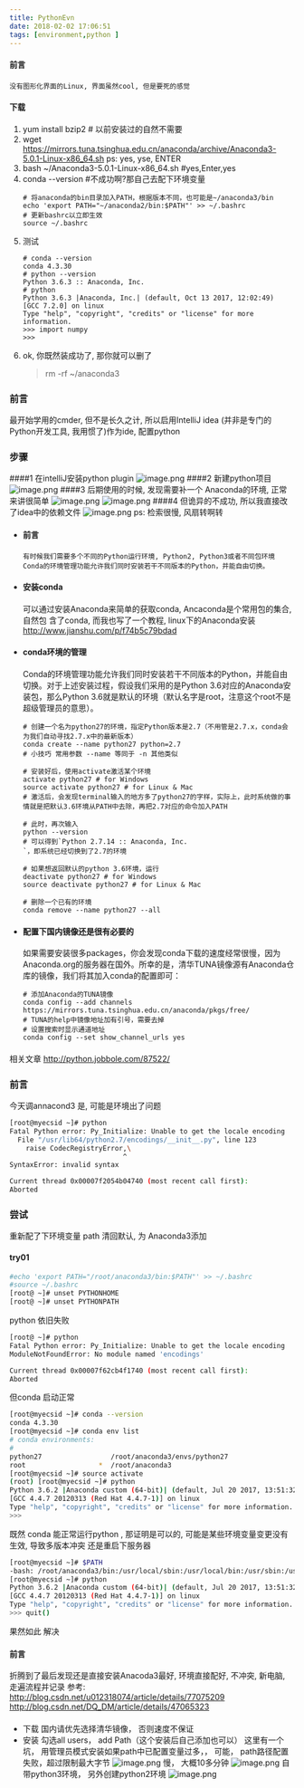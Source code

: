```yaml
---
title: PythonEvn
date: 2018-02-02 17:06:51
tags: [environment,python ]
---
```

#### 前言
```
没有图形化界面的Linux, 界面虽然cool, 但是要死的感觉 
```
#### 下载
1. yum install bzip2 # 以前安装过的自然不需要
2. wget https://mirrors.tuna.tsinghua.edu.cn/anaconda/archive/Anaconda3-5.0.1-Linux-x86_64.sh        ps: yes, yse, ENTER
3. bash ~/Anaconda3-5.0.1-Linux-x86_64.sh #yes,Enter,yes
4. conda --version #不成功啊?那自己去配下环境变量
    ```
    # 将anaconda的bin目录加入PATH，根据版本不同，也可能是~/anaconda3/bin
    echo 'export PATH="~/anaconda2/bin:$PATH"' >> ~/.bashrc
    # 更新bashrc以立即生效
    source ~/.bashrc
    ```
5. 测试
    ```
    # conda --version
    conda 4.3.30
    # python --version
    Python 3.6.3 :: Anaconda, Inc.
    # python
    Python 3.6.3 |Anaconda, Inc.| (default, Oct 13 2017, 12:02:49) 
    [GCC 7.2.0] on linux
    Type "help", "copyright", "credits" or "license" for more information.
    >>> import numpy
    >>> 
    ```
6. ok, 你既然装成功了, 那你就可以删了
    > rm -rf ~/anaconda3
###  前言
最开始学用的cmder, 但不是长久之计, 所以启用IntelliJ idea (并非是专门的Python开发工具, 我用惯了)作为ide, 配置python

### 步骤
####1 在intelliJ安装python plugin ![image.png](http://upload-images.jianshu.io/upload_images/4832809-070d226cf0815fc3.png?imageMogr2/auto-orient/strip%7CimageView2/2/w/1240)
####2  新建python项目
![image.png](http://upload-images.jianshu.io/upload_images/4832809-7254ee41ada9977b.png?imageMogr2/auto-orient/strip%7CimageView2/2/w/1240)
####3 后期使用的时候, 发现需要补一个 Anaconda的环境, 正常来讲很简单
![image.png](http://upload-images.jianshu.io/upload_images/4832809-049efb3d017629b1.png?imageMogr2/auto-orient/strip%7CimageView2/2/w/1240)
![image.png](http://upload-images.jianshu.io/upload_images/4832809-ae987d02049504a6.png?imageMogr2/auto-orient/strip%7CimageView2/2/w/1240)
####4 但诡异的不成功, 所以我直接改了idea中的依赖文件
![image.png](http://upload-images.jianshu.io/upload_images/4832809-0a088325672279c8.png?imageMogr2/auto-orient/strip%7CimageView2/2/w/1240)
ps: 检索很慢, 风扇转啊转
* #### 前言
  ```
  有时候我们需要多个不同的Python运行环境, Python2, Python3或者不同包环境
  Conda的环境管理功能允许我们同时安装若干不同版本的Python，并能自由切换。
  ```
* #### 安装conda
  可以通过安装Anaconda来简单的获取conda, Ancaconda是个常用包的集合, 自然包        含了conda, 而我也写了一个教程, linux下的Anaconda安装
http://www.jianshu.com/p/f74b5c79bdad
* #### conda环境的管理
  Conda的环境管理功能允许我们同时安装若干不同版本的Python，并能自由切换。对于上述安装过程，假设我们采用的是Python 3.6对应的Anaconda安装包，那么Python 3.6就是默认的环境（默认名字是root，注意这个root不是超级管理员的意思）。
  ```
  # 创建一个名为python27的环境，指定Python版本是2.7（不用管是2.7.x，conda会为我们自动寻找2.7.x中的最新版本）
  conda create --name python27 python=2.7
  # 小技巧 常用参数 --name 等同于 -n 其他类似
   
  # 安装好后，使用activate激活某个环境
  activate python27 # for Windows
  source activate python27 # for Linux & Mac
  # 激活后，会发现terminal输入的地方多了python27的字样，实际上，此时系统做的事情就是把默认3.6环境从PATH中去除，再把2.7对应的命令加入PATH
 
  # 此时，再次输入
  python --version
  # 可以得到`Python 2.7.14 :: Anaconda, Inc.
  `，即系统已经切换到了2.7的环境
 
  # 如果想返回默认的python 3.6环境，运行
  deactivate python27 # for Windows
  source deactivate python27 # for Linux & Mac
 
  # 删除一个已有的环境
  conda remove --name python27 --all
    ```
* #### 配置下国内镜像还是很有必要的
  如果需要安装很多packages，你会发现conda下载的速度经常很慢，因为Anaconda.org的服务器在国外。所幸的是，清华TUNA镜像源有Anaconda仓库的镜像，我们将其加入conda的配置即可：
  ```
  # 添加Anaconda的TUNA镜像
  conda config --add channels   https://mirrors.tuna.tsinghua.edu.cn/anaconda/pkgs/free/
  # TUNA的help中镜像地址加有引号，需要去掉
  # 设置搜索时显示通道地址
  conda config --set show_channel_urls yes
  ```
#### 
相关文章 http://python.jobbole.com/87522/


### 前言
今天调annacond3 是, 可能是环境出了问题
```bash
[root@myecsid ~]# python
Fatal Python error: Py_Initialize: Unable to get the locale encoding
  File "/usr/lib64/python2.7/encodings/__init__.py", line 123
    raise CodecRegistryError,\
                            ^
SyntaxError: invalid syntax

Current thread 0x00007f2054b04740 (most recent call first):
Aborted
```
### 尝试
重新配了下环境变量 path 清回默认, 为 Anaconda3添加 
#### try01
```bash
#echo 'export PATH="/root/anaconda3/bin:$PATH"' >> ~/.bashrc
#source ~/.bashrc
[root@ ~]# unset PYTHONHOME
[root@ ~]# unset PYTHONPATH
```
python 依旧失败
```bash
[root@ ~]# python
Fatal Python error: Py_Initialize: Unable to get the locale encoding
ModuleNotFoundError: No module named 'encodings'

Current thread 0x00007f62cb4f1740 (most recent call first):
Aborted
```
但conda 启动正常
```bash
[root@myecsid ~]# conda --version
conda 4.3.30
[root@myecsid ~]# conda env list
# conda environments:
#
python27                 /root/anaconda3/envs/python27
root                  *  /root/anaconda3
[root@myecsid ~]# source activate
(root) [root@myecsid ~]# python
Python 3.6.2 |Anaconda custom (64-bit)| (default, Jul 20 2017, 13:51:32)
[GCC 4.4.7 20120313 (Red Hat 4.4.7-1)] on linux
Type "help", "copyright", "credits" or "license" for more information.
>>>
```
既然 conda 能正常运行python , 那证明是可以的, 
可能是某些环境变量变更没有生效, 导致多版本冲突
还是重启下服务器
```bash
[root@myecsid ~]# $PATH
-bash: /root/anaconda3/bin:/usr/local/sbin:/usr/local/bin:/usr/sbin:/usr/bin:/root/bin: No such file or directory
[root@myecsid ~]# python
Python 3.6.2 |Anaconda custom (64-bit)| (default, Jul 20 2017, 13:51:32)
[GCC 4.4.7 20120313 (Red Hat 4.4.7-1)] on linux
Type "help", "copyright", "credits" or "license" for more information.
>>> quit()
```
果然如此 解决
#### 前言
折腾到了最后发现还是直接安装Anacoda3最好, 环境直接配好, 不冲突, 新电脑, 走遍流程并记录
参考: http://blog.csdn.net/u012318074/article/details/77075209
http://blog.csdn.net/DQ_DM/article/details/47065323
####
* 下载 国内请优先选择清华镜像， 否则速度不保证
* 安装 勾选all users， add Path（这个安装后自己添加也可以）
这里有一个坑， 用管理员模式安装如果path中已配置变量过多，， 可能， path路径配置失败，超过限制最大字节
![image.png](http://upload-images.jianshu.io/upload_images/4832809-35066a8f84bf4ce1.png?imageMogr2/auto-orient/strip%7CimageView2/2/w/1240)
      慢， 大概10多分钟
![image.png](http://upload-images.jianshu.io/upload_images/4832809-37b94c5f72485a81.png?imageMogr2/auto-orient/strip%7CimageView2/2/w/1240)
自带python3环境， 另外创建python2环境
![image.png](http://upload-images.jianshu.io/upload_images/4832809-36285c893f1ee9c2.png?imageMogr2/auto-orient/strip%7CimageView2/2/w/1240)
